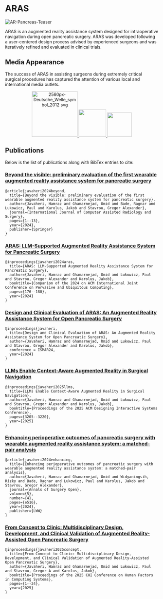 # ARAS
![AR-Pancreas-Teaser](https://github.com/user-attachments/assets/468aba15-fd45-4689-a0dc-5ba505c7a303)

ARAS is an augmented reality assistance system designed for intraoperative navigation during open pancreatic surgery. ARAS was developed following a user-centered design process advised by experienced surgeons and was iteratively refined and evaluated in clinical trials. 

## Media Appearance 
The success of ARAS in assisting surgeons during extremely critical surgical procedures has captured the attention of various local and international media outlets. 
<p align="center">
  <a href="https://p.dw.com/p/4bqeU">
    <img src="https://github.com/user-attachments/assets/dc40bb7c-d29c-474c-8053-3227e0b52f3e" alt="2560px-Deutsche_Welle_symbol_2012 svg" width="150">
  </a>
  <a href="https://www.focus.de/gesundheit/gesundleben/da-gibt-es-keinen-raum-fuer-fehler-kuenstliche-intelligenz-im-op-saal-rettet-leben_id_259629806.html">
    <img src="https://github.com/user-attachments/assets/341f0a08-e52c-4a15-86bd-9effff85baec" width="90">
  </a>
  <a href="https://www.saarbruecker-zeitung.de/saarland/saarbruecken-mittels-ki-erfolgreiche-operation-an-82-jaehriger-v29_aid-104053203">
    <img src="https://github.com/user-attachments/assets/b431b68b-88fc-49ce-860f-82b7837703b9" width="80">
  </a>
</p>

## Publications
Below is the list of publications along with BibTex entries to cite:

### [Beyond the visible: preliminary evaluation of the first wearable augmented reality assistance system for pancreatic surgery](https://doi.org/10.1007/s11548-024-03131-0)
```
@article{javaheri2024beyond,
  title={Beyond the visible: preliminary evaluation of the first wearable augmented reality assistance system for pancreatic surgery},
  author={Javaheri, Hamraz and Ghamarnejad, Omid and Bade, Ragnar and Lukowicz, Paul and Karolus, Jakob and Stavrou, Gregor Alexander},
  journal={International Journal of Computer Assisted Radiology and Surgery},
  pages={1--13},
  year={2024},
  publisher={Springer}
}

```
### [ARAS: LLM-Supported Augmented Reality Assistance System for Pancreatic Surgery](https://doi.org/10.1145/3675094.3677543)
```
@inproceedings{javaheri2024aras,
  title={ARAS: LLM-Supported Augmented Reality Assistance System for Pancreatic Surgery},
  author={Javaheri, Hamraz and Ghamarnejad, Omid and Lukowicz, Paul and Stavrou, Gregor Alexander and Karolus, Jakob},
  booktitle={Companion of the 2024 on ACM International Joint Conference on Pervasive and Ubiquitous Computing},
  pages={176--180},
  year={2024}
}
```
### [Design and Clinical Evaluation of ARAS: An Augmented Reality Assistance System for Open Pancreatic Surgery](https://ieeeismar.org/)
```
@inproceedings{javaheri,
  title={Design and Clinical Evaluation of ARAS: An Augmented Reality Assistance System for Open Pancreatic Surgery},
  author={Javaheri, Hamraz and Ghamarnejad, Omid and Lukowicz, Paul and Stavrou, Gregor Alexander and Karolus, Jakob},
  conference = ISMAR24,
  year={2024}
}
```
### [LLMs Enable Context-Aware Augmented Reality in Surgical Navigation](https://doi.org/10.1145/3715336.373570)
```
@inproceedings{javaheri2025llms,
  title={LLMs Enable Context-Aware Augmented Reality in Surgical Navigation},
  author={Javaheri, Hamraz and Ghamarnejad, Omid and Lukowicz, Paul and Stavrou, Gregor Alexander and Karolus, Jakob},
  booktitle={Proceedings of the 2025 ACM Designing Interactive Systems Conference},
  pages={3205--3220},
  year={2025}
}
```

### [Enhancing perioperative outcomes of pancreatic surgery with wearable augmented reality assistance system: a matched-pair analysis](https://doi.org/10.1097/AS9.0000000000000516)
```
@article{javaheri2024enhancing,
  title={Enhancing perioperative outcomes of pancreatic surgery with wearable augmented reality assistance system: a matched-pair analysis},
  author={Javaheri, Hamraz and Ghamarnejad, Omid and Widyaningsih, Rizky and Bade, Ragnar and Lukowicz, Paul and Karolus, Jakob and Stavrou, Gregor Alexander},
  journal={Annals of Surgery Open},
  volume={5},
  number={4},
  pages={e516},
  year={2024},
  publisher={LWW}
}
```
### [From Concept to Clinic: Multidisciplinary Design, Development, and Clinical Validation of Augmented Reality-Assisted Open Pancreatic Surgery](https://doi.org/10.1145/3706598.3713458)
```
@inproceedings{javaheri2025concept,
  title={From Concept to Clinic: Multidisciplinary Design, Development, and Clinical Validation of Augmented Reality-Assisted Open Pancreatic Surgery},
  author={Javaheri, Hamraz and Ghamarnejad, Omid and Lukowicz, Paul and Stavrou, Gregor A and Karolus, Jakob},
  booktitle={Proceedings of the 2025 CHI Conference on Human Factors in Computing Systems},
  pages={1--24},
  year={2025}
}
```

